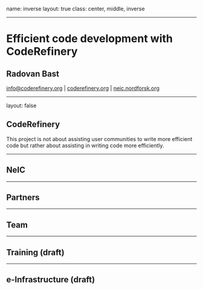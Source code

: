 name: inverse
layout: true
class: center, middle, inverse

---

# Efficient code development with CodeRefinery

## Radovan Bast

[info@coderefinery.org](info@coderefinery.org) | [coderefinery.org](http://coderefinery.org) | [neic.nordforsk.org](https://neic.nordforsk.org)

---

layout: false

## CodeRefinery

This project is not about assisting user communities to write more efficient
code but rather about assisting in writing code more efficiently.

---

## NeIC

---

## Partners

---

## Team

---

## Training (draft)

---

## e-Infrastructure (draft)
